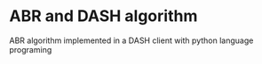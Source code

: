 # ABR and DASH algorithm

ABR algorithm implemented in a DASH client with python language programing
